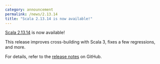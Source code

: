 ```yaml
---
category: announcement
permalink: /news/2.13.14
title: "Scala 2.13.14 is now available!"
---
```

[Scala 2.13.14](https://github.com/scala/scala/releases/tag/v2.13.14) is now available!

This release
improves cross-building with Scala 3,
fixes a few regressions,
and more.

For details, refer to the [release notes](https://github.com/scala/scala/releases/tag/v2.13.14) on GitHub.
